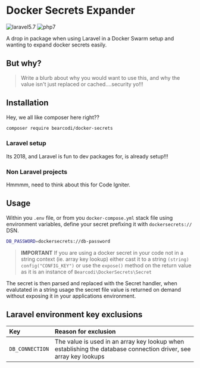 # Docker Secrets Expander

![laravel5.7](https://img.shields.io/badge/laravel-5.7-orange.svg?logo=laravel)
![php7](https://img.shields.io/badge/php-7.1-blue.svg)

A drop in package when using Laravel in a Docker Swarm setup and wanting to expand docker secrets easily.

## But why?

> Write a blurb about why you would want to use this, and why the value isn't just replaced or cached....security yo!!!

## Installation

Hey, we all like composer here right??

```bash
composer require bearcodi/docker-secrets
```

### Laravel setup

Its 2018, and Laravel is fun to dev packages for, is already setup!!!

### Non Laravel projects

Hmmmm, need to think about this for Code Igniter.

## Usage

Within you `.env` file, or from you `docker-compose.yml` stack file using environment variables, define your secret prefixing it with `dockersecrets://` DSN.

```bash
DB_PASSWORD=dockersecrets://db-password
```

> **IMPORTANT** If you are using a docker secret in your code not in a string context (ie. array key lookup)
> either cast it to a string `(string) config("CONFIG_KEY")` or use the `expose()` method on the return value as it is an instance of `Bearcodi\DockerSecrets\Secret`

The secret is then parsed and replaced with the Secret handler, when evalutated in a string usage the secret file value is returned on demand without exposing it in your applications environment.

## Laravel environment key exclusions

| Key | Reason for exclusion |
| :-  | :- |
| `DB_CONNECTION` | The value is used in an array key lookup when establishing the database connection driver, see array key lookups |
